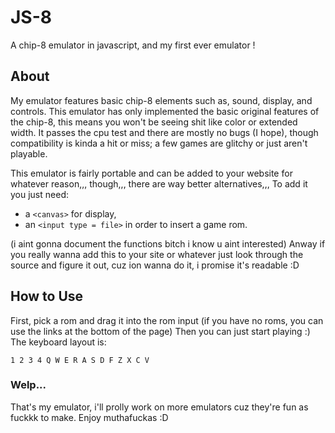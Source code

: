 # JS-8
A chip-8 emulator in javascript, and my first ever emulator !

## About
My emulator features basic chip-8 elements such as, sound, display, and controls.
This emulator has only implemented the basic original features of the chip-8, this means you won't be seeing shit like color or extended width.
It passes the cpu test and there are mostly no bugs (I hope), though compatibility is kinda a hit or miss; a few games are glitchy or just aren't playable.

This emulator is fairly portable and can be added to your website for whatever reason,,, though,,, there are way better alternatives,,,
To add it you just need:
- a `<canvas>` for display,
- an `<input type = file>` in order to insert a game rom.

(i aint gonna document the functions bitch i know u aint interested)
Anway if you really wanna add this to your site or whatever just look through the source and figure it out, cuz ion wanna do it, i promise it's readable :D

## How to Use
First, pick a rom and drag it into the rom input (if you have no roms, you can use the links at the bottom of the page)
Then you can just start playing :) The keyboard layout is:

`1 2 3 4
Q W E R
A S D F
Z X C V`

### Welp...
That's my emulator, i'll prolly work on more emulators cuz they're fun as fuckkk to make. Enjoy muthafuckas :D
